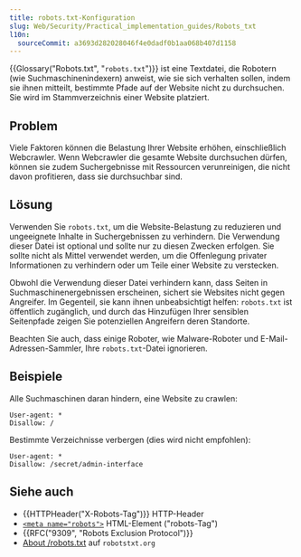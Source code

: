 ```yaml
---
title: robots.txt-Konfiguration
slug: Web/Security/Practical_implementation_guides/Robots_txt
l10n:
  sourceCommit: a3693d282028046f4e0dadf0b1aa068b407d1158
---
```


{{Glossary("Robots.txt", "`robots.txt`")}} ist eine Textdatei, die Robotern (wie Suchmaschinenindexern) anweist, wie sie sich verhalten sollen, indem sie ihnen mitteilt, bestimmte Pfade auf der Website nicht zu durchsuchen. Sie wird im Stammverzeichnis einer Website platziert.

## Problem

Viele Faktoren können die Belastung Ihrer Website erhöhen, einschließlich Webcrawler. Wenn Webcrawler die gesamte Website durchsuchen dürfen, können sie zudem Suchergebnisse mit Ressourcen verunreinigen, die nicht davon profitieren, dass sie durchsuchbar sind.

## Lösung

Verwenden Sie `robots.txt`, um die Website-Belastung zu reduzieren und ungeeignete Inhalte in Suchergebnissen zu verhindern. Die Verwendung dieser Datei ist optional und sollte nur zu diesen Zwecken erfolgen. Sie sollte nicht als Mittel verwendet werden, um die Offenlegung privater Informationen zu verhindern oder um Teile einer Website zu verstecken.

Obwohl die Verwendung dieser Datei verhindern kann, dass Seiten in Suchmaschinenergebnissen erscheinen, sichert sie Websites nicht gegen Angreifer. Im Gegenteil, sie kann ihnen unbeabsichtigt helfen: `robots.txt` ist öffentlich zugänglich, und durch das Hinzufügen Ihrer sensiblen Seitenpfade zeigen Sie potenziellen Angreifern deren Standorte.

Beachten Sie auch, dass einige Roboter, wie Malware-Roboter und E-Mail-Adressen-Sammler, Ihre `robots.txt`-Datei ignorieren.

## Beispiele

Alle Suchmaschinen daran hindern, eine Website zu crawlen:

```http
User-agent: *
Disallow: /
```

Bestimmte Verzeichnisse verbergen (dies wird nicht empfohlen):

```http example-bad
User-agent: *
Disallow: /secret/admin-interface
```

## Siehe auch

- {{HTTPHeader("X-Robots-Tag")}} HTTP-Header
- [`<meta name="robots">`](/de/docs/Web/HTML/Reference/Elements/meta/name/robots) HTML-Element ("robots-Tag")
- {{RFC("9309", "Robots Exclusion Protocol")}}
- [About /robots.txt](https://www.robotstxt.org/robotstxt.html) auf `robotstxt.org`
